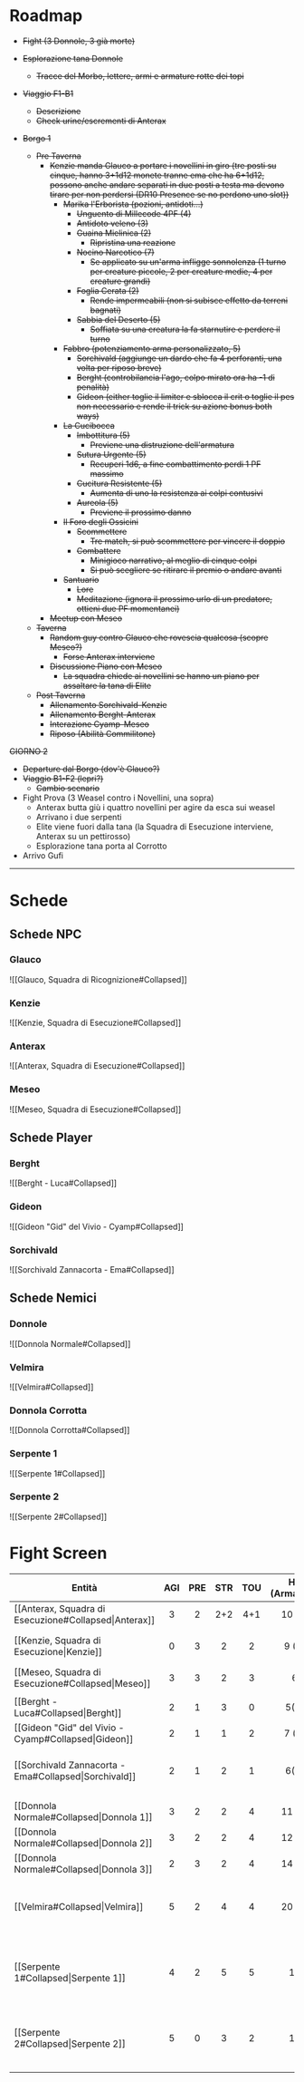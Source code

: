 
# Roadmap
- ~~Fight (3 Donnole, 3 già morte)~~
- ~~Esplorazione tana Donnole~~
	- ~~Tracce del Morbo, lettere, armi e armature rotte dei topi~~
- ~~Viaggio F1-B1~~
	- ~~Descrizione~~
	- ~~Check urine/escrementi di Anterax~~

- ~~Borgo 1~~
	- ~~Pre Taverna~~
		- ~~Kenzie manda Glauco a portare i novellini in giro (tre posti su cinque, hanno 3+1d12 monete tranne ema che ha 6+1d12, possono anche andare separati in due posti a testa ma devono tirare per non perdersi (DR10 Presence se no perdono uno slot))~~
			- ~~Marika l'Erborista (pozioni, antidoti...)~~
				- ~~Unguento di Millecode 4PF (4)~~
				- ~~Antidoto veleno (3)~~
				- ~~Guaina Mielinica (2)~~
					- ~~Ripristina una reazione~~
				- ~~Nocino Narcotico (7)~~
					- ~~Se applicato su un'arma infligge sonnolenza (1 turno per creature piccole, 2 per creature medie, 4 per creature grandi)~~
				- ~~Foglia Cerata (2)~~
					- ~~Rende impermeabili (non si subisce effetto da terreni bagnati)~~
				- ~~Sabbia del Deserto (5)~~
					- ~~Soffiata su una creatura la fa starnutire e perdere il turno~~ 
			- ~~Fabbro (potenziamento arma personalizzato, 5)~~
				- ~~Sorchivald (aggiunge un dardo che fa 4 perforanti, una volta per riposo breve)~~
				- ~~Berght (controbilancia l'ago, colpo mirato ora ha -1 di penalità)~~
				- ~~Gideon (either toglie il limiter e sblocca il crit o toglie il pes non necessario e rende il trick su azione bonus both ways)~~
			- ~~La Cucibocca~~ 
				- ~~Imbottitura (5)~~
					- ~~Previene una distruzione dell'armatura~~
				- ~~Sutura Urgente (5)~~
					- ~~Recuperi 1d6, a fine combattimento perdi 1 PF massimo~~
				- ~~Cucitura Resistente (5)~~
					- ~~Aumenta di uno la resistenza ai colpi contusivi~~
				- ~~Aureola (5)~~
					- ~~Previene il prossimo danno~~
			- ~~Il Foro degli Ossicini~~
				- ~~Scommettere~~
					- ~~Tre match, si può scommettere per vincere il doppio~~
				- ~~Combattere~~
					- ~~Minigioco narrativo, al meglio di cinque colpi~~
					- ~~Si può scegliere se ritirare il premio o andare avanti~~
			- ~~Santuario~~
				- ~~Lore~~
				- ~~Meditazione (ignora il prossimo urlo di un predatore, ottieni due PF momentanei)~~
		- ~~Meetup con Meseo~~
	- ~~Taverna~~
		- ~~Random guy contro Glauco che rovescia qualcosa (scopre Meseo?)~~
			- ~~Forse Anterax interviene~~
		- ~~Discussione Piano con Meseo~~
			- ~~La squadra chiede ai novellini se hanno un piano per assaltare la tana di Elite~~
	- ~~Post Taverna~~
		- ~~Allenamento Sorchivald-Kenzie~~
		- ~~Allenamento Berght-Anterax~~ 
		- ~~Interazione Cyamp-Meseo~~
		- ~~Riposo (Abilità Commilitone)~~

~~GIORNO 2~~
- ~~Departure dal Borgo (dov'è Glauco?)~~
- ~~Viaggio B1-F2 (lepri?)~~
	- ~~Cambio scenario~~
- Fight Prova (3 Weasel contro i Novellini, una sopra)
	- Anterax butta giù i quattro novellini per agire da esca sui weasel
	- Arrivano i due serpenti
	- Elite viene fuori dalla tana (la Squadra di Esecuzione interviene, Anterax su un pettirosso)
	- Esplorazione tana porta al Corrotto
- Arrivo Gufi
---

# Schede
## Schede NPC
### Glauco
![[Glauco, Squadra di Ricognizione#Collapsed]] 




### Kenzie
![[Kenzie, Squadra di Esecuzione#Collapsed]]
### Anterax
![[Anterax, Squadra di Esecuzione#Collapsed]]

### Meseo
![[Meseo, Squadra di Esecuzione#Collapsed]]
## Schede Player
### Berght
![[Berght - Luca#Collapsed]]
### Gideon
![[Gideon "Gid" del Vivio - Cyamp#Collapsed]]
### Sorchivald
![[Sorchivald Zannacorta - Ema#Collapsed]]
## Schede Nemici
### Donnole
![[Donnola Normale#Collapsed]]

### Velmira
![[Velmira#Collapsed]]
### Donnola Corrotta
![[Donnola Corrotta#Collapsed]]


### Serpente 1
![[Serpente 1#Collapsed]]
### Serpente 2
![[Serpente 2#Collapsed]]
# Fight Screen

| Entità                                                | AGI | PRE | STR | TOU | HP (Armatura) |                                         DMG\|Tipo                                         |                                                                Abilità                                                                 |                                 Reazioni (Numero)                                 |               Note               |
| ----------------------------------------------------- | :-: | :-: | :-: | :-: | :-----------: | :---------------------------------------------------------------------------------------: | :------------------------------------------------------------------------------------------------------------------------------------: | :-------------------------------------------------------------------------------: | :------------------------------: |
| [[Anterax, Squadra di Esecuzione#Collapsed\|Anterax]] |  3  |  2  | 2+2 | 4+1 |    10 (2)     |                                          6\|Perf                                          |                                                                                                                                        |                                                                                   |                                  |
| [[Kenzie, Squadra di Esecuzione\|Kenzie]]             |  0  |  3  |  2  |  2  |     9 (1)     |                                          6\|Perf                                          |                          [[Abilità#Scontro Caotico\|Scontro Caotico]], [[Abilità#Passo Svelto\|Passo Svelto]]                          |                                                                                   |                                  |
| [[Meseo, Squadra di Esecuzione#Collapsed\|Meseo]]     |  3  |  3  |  2  |  3  |       6       |                                          1\|Cont                                          |                                                                                                                                        |                                                                                   |                                  |
|                                                       |     |     |     |     |               |                                                                                           |                                                                                                                                        |                                                                                   |                                  |
| [[Berght - Luca#Collapsed\|Berght]]                   |  2  |  1  |  3  |  0  |     5(1)      |                                          3\|Perf                                          |                              [[Abilità#Colpo Mirato\|Colpo Mirato]], [[Abilità#Schermidore\|Schermidore]]                              |                                                                                   |                                  |
| [[Gideon "Gid" del Vivio - Cyamp#Collapsed\|Gideon]]  |  2  |  1  |  1  |  2  |     7 (1)     |                                 4\|Narrativo,<br>2\|Perf                                  |                                     [[Abilità#Infierire\|Infierire]], [[Abilità#Ripicca\|Ripicca]]                                     |                                                                                   |                                  |
| [[Sorchivald Zannacorta - Ema#Collapsed\|Sorchivald]] |  2  |  1  |  2  |  1  |     6(1)      |                                    2\|Tagl<br>1\|Perf                                     |                                     [[Sorchivald Zannacorta - Ema#Lock and Swipe\|Lock and Swipe]]                                     |     [[Sorchivald Zannacorta - Ema#Specchio Riflesso\|Specchio Riflesso]] (2)      |                                  |
|                                                       |     |     |     |     |               |                                                                                           |                                                                                                                                        |                                                                                   |                                  |
| [[Donnola Normale#Collapsed\|Donnola 1]]              |  3  |  2  |  2  |  4  |    11 (1)     |                                 4\|Tagl, 2\|Cont, 3\|Perf                                 |                                              [[Abilità#Scontro Caotico\|Scontro Caotico]]                                              |                                                                                   |            Arma figa             |
| [[Donnola Normale#Collapsed\|Donnola 2]]              |  3  |  2  |  2  |  4  |    12 (2)     |                                 3\|Tagl, 2\|Cont, 3\|Perf                                 |                                              [[Abilità#Scontro Caotico\|Scontro Caotico]]                                              |                                                                                   |          Armatura figa           |
| [[Donnola Normale#Collapsed\|Donnola 3]]              |  2  |  3  |  2  |  4  |    14 (1)     |                                 3\|Tagl, 2\|Cont, 3\|Perf                                 |                                              [[Abilità#Scontro Caotico\|Scontro Caotico]]                                              |                                                                                   |               Arco               |
| [[Velmira#Collapsed\|Velmira]]                        |  5  |  2  |  4  |  4  |    20 (2)     |                                 5\|Tagl, 3\|Cont, 4\|Perf                                 |     [[Abilità#Destreggiarsi\|Destreggiarsi]], [[Abilità#Intimidazione\|Intimidazione]], [[Abilità#Scatto Furioso\|Scatto Furioso]]     |          [[Abilità#Furia\|Furia]], [[Abilità#Reattivo\|Reattivo]]<br>(4)          | Usa Rebellion solo sotto i 15 PF |
| [[Serpente 1#Collapsed\|Serpente 1]]                  |  4  |  2  |  5  |  5  |      18       | 3\|Perf\| [[Status Alterati#Rigidità Muscolare\|Rigidità Muscolare]] 15 TOU \|<br>3 Turni | [[Abilità#Fulmineo\|Fulmineo]], [[Abilità#Intimidazione\|Intimidazione]], [[Abilità#Stritolare\|Stritolare]], [[Abilità#Finta\|Finta]] | [[Abilità#Codardo\|Codardo]], [[Abilità#Scatto Riflesso\|Scatto Riflesso]]<br>(4) |                                  |
| [[Serpente 2#Collapsed\|Serpente 2]]                  |  5  |  0  |  3  |  2  |      15       |           3\|Perf\|<br>[[Status Alterati#Emorragia Interna\|Emorragia]] 15 TOU            | [[Abilità#Fulmineo\|Fulmineo]], [[Abilità#Intimidazione\|Intimidazione]], [[Abilità#Stritolare\|Stritolare]], [[Abilità#Finta\|Finta]] | [[Abilità#Codardo\|Codardo]], [[Abilità#Scatto Riflesso\|Scatto Riflesso]]<br>(4) |                                  |
|                                                       |     |     |     |     |               |                                                                                           |                                                                                                                                        |                                                                                   |                                  |
